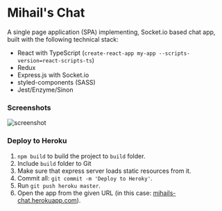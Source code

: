 # Mihail's Chat
A single page application (SPA) implementing, Socket.io based chat app, built with the following technical stack:
- React with TypeScript (`create-react-app my-app --scripts-version=react-scripts-ts`)
- Redux
- Express.js with Socket.io
- styled-components (SASS)
- Jest/Enzyme/Sinon

### Screenshots
![screenshot](https://github.com/mihailgaberov/chat-spa/blob/master/screenshots/dark_iphone_678.PNG)


### Deploy to Heroku

1. `npm build` to build the project to `build` folder.
2. Include `build` folder to Git
3. Make sure that express server loads static resources from it.
4. Commit all: `git commit -m 'Deploy to Heroky'`.
5. Run `git push heroku master`.
6. Open the app from the given URL (in this case: [mihails-chat.herokuapp.com](http://mihails-chat.herokuapp.com)).
